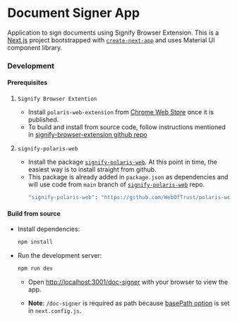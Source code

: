 # Document Signer App

Application to sign documents using Signify Browser Extension. This is a [Next.js](https://nextjs.org/) project bootstrapped with [`create-next-app`](https://github.com/vercel/next.js/tree/canary/packages/create-next-app) and uses Material UI component library.

### Development

#### Prerequisites

1. `Signify Browser Extention`
    - Install `polaris-web-extension` from [Chrome Web Store](https://chromewebstore.google.com/category/extensions) once it is published.
    - To build and install from source code, follow instructions mentioned in [signify-browser-extension github repo](https://github.com/WebOfTrust/signify-browser-extension/blob/main/README.md#run-for-development)    

1. `signify-polaris-web`
    - Install the package [`signify-polaris-web`](https://github.com/WebOfTrust/polaris-web). At this point in time, the easiest way is to install straight from github.
    - This package is already added in `package.json` as dependencies and will use code from `main` branch of [`signify-polaris-web`](https://github.com/WebOfTrust/polaris-web) repo.    
        ```bash
        "signify-polaris-web": "https://github.com/WebOfTrust/polaris-web.git#main"
        ```

#### Build from source

* Install dependencies:
    ```bash
    npm install
    ```
* Run the development server:
    ```bash
    npm run dev
    ```
    - Open [http://localhost:3001/doc-signer](http://localhost:3001/doc-signer) with your browser to view the app. 

    - __Note__:  `/doc-signer` is required as path because [basePath option](https://nextjs.org/docs/pages/api-reference/next-config-js/basePath) is set in `next.config.js`.